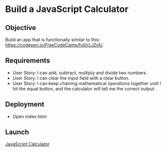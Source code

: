 # Build a JavaScript Calculator


## Objective

Build an app that is functionally similar to this: https://codepen.io/FreeCodeCamp/full/rLJZrA/.



## Requirements

* User Story: I can add, subtract, multiply and divide two numbers.
* User Story: I can clear the input field with a clear button.
* User Story: I can keep chaining mathematical operations together until I hit the equal button, and the calculator will tell me the correct output.

## Deployment

* Open index.html

## Launch

[JavaScript Calculator](https://nik1910.github.io/fcc-challenges/frontend/calculator/)

